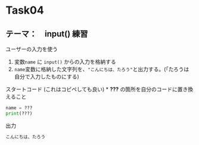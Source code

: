 # Task04
## テーマ：　input() 練習
ユーザーの入力を使う
1. 変数`name` に `input()` からの入力を格納する
2. `name`変数に格納した文字列を、`"こんにちは、たろう"`と出力する。(「たろうは自分で入力したものにする)

スタートコード (これはコピペしても良い)    *  **???** の箇所を自分のコードに置き換えること

```python
name = ???
print(???)

```

出力
```python
こんにちは、たろう
```
